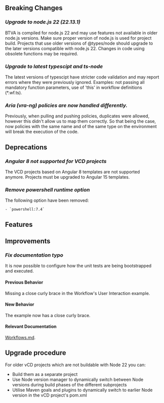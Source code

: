 [//]: # (VERSION_PLACEHOLDER DO NOT DELETE)
[//]: # (Used when working on a new release. Placed together with the Version.md)
[//]: # (Nothing here is optional. If a step must not be performed, it must be said so)
[//]: # (Do not fill the version, it will be done automatically)
[//]: # (Quick Intro to what is the focus of this release)

## Breaking Changes

[//]: # (### *Breaking Change*)
[//]: # (Describe the breaking change AND explain how to resolve it)
[//]: # (You can utilize internal links /e.g. link to the upgrade procedure, link to the improvement|deprecation that introduced this/)
### *Upgrade to node.js 22 (22.13.1)*
BTVA is compiled for node.js 22 and may use features not available in older node.js versions. Make sure proper version of node.js is used for project build.
Projects that use older versions of @types/node should upgrade to the later versions compatible with node.js 22. Changes in code using obsolete functions may be required.

### *Upgrade to latest typescipt and ts-node*
The latest versions of typescipt have stricter code validation and may report errors where they were previously ignored.
Examples: not passing all mandatory function parameters, use of 'this' in workflow definitions (*.wf.ts).

### *Aria (vra-ng) policies are now handled differently.*

Previously, when pulling and pushing policies, duplicates were allowed, however this didn't allow us to map them correctly. So that being the case, now policies with the same name and of the same type on the environment will break the execution of the code.

## Deprecations

[//]: # (### *Deprecation*)
[//]: # (Explain what is deprecated and suggest alternatives)

[//]: # (Features -> New Functionality)
### *Angular 8 not supported for VCD projects*
The VCD projects based on Angular 8 templates are not supported anymore. Projects must be upgraded to Angular 15 templates.

### *Remove powershell runtime option*
The following option have been removed:
```text
- `powershell:7.4`
```

## Features

[//]: # (### *Feature Name*)
[//]: # (Describe the feature)
[//]: # (Optional But higlhy recommended Specify *NONE* if missing)
[//]: # (#### Relevant Documentation:)

[//]: # (Improvements -> Bugfixes/hotfixes or general improvements)

## Improvements

[//]: # (### *Improvement Name* )
[//]: # (Talk ONLY regarding the improvement)
[//]: # (Optional But higlhy recommended)
[//]: # (#### Previous Behavior)
[//]: # (Explain how it used to behave, regarding to the change)
[//]: # (Optional But higlhy recommended)
[//]: # (#### New Behavior)
[//]: # (Explain how it behaves now, regarding to the change)
[//]: # (Optional But higlhy recommended Specify *NONE* if missing)
[//]: # (#### Relevant Documentation:)

### *Fix documentation typo*

It is now possible to configure how the unit tests are being bootstrapped and executed.

#### Previous Behavior

Missing a close curly brace in the Workflow's User Interaction example.

#### New Behavior

The example now has a close curly brace.

#### Relevant Documentation

[Workflows.md](../../versions/latest/Components/Archetypes/typescript/Components/Workflows.md).

## Upgrade procedure

[//]: # (Explain in details if something needs to be done)

For older vCD projects which are not buildable with Node 22 you can:
* Build them as a separate project
* Use Node version manager to dynamically switch between Node versions during build phases of the different subprojects
* Utilise Maven goals and plugins to dynamically switch to earlier Node version in the vCD project's pom.xml
